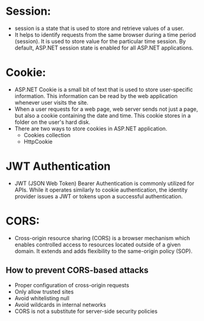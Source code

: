 # Session:
- session is a state that is used to store and retrieve values of a user.
- It helps to identify requests from the same browser during a time period (session). It is used to store value for the particular time session. By default, ASP.NET session state is enabled for all ASP.NET applications.

# Cookie:
- ASP.NET Cookie is a small bit of text that is used to store user-specific information. This information can be read by the web application whenever user visits the site.
- When a user requests for a web page, web server sends not just a page, but also a cookie containing the date and time. This cookie stores in a folder on the user's hard disk.
- There are two ways to store cookies in ASP.NET application.
     - Cookies collection
     - HttpCookie

# JWT Authentication
- JWT (JSON Web Token) Bearer Authentication is commonly utilized for APIs. While it operates similarly to cookie authentication, the identity provider issues a JWT or tokens upon a successful authentication. 

# CORS:
- Cross-origin resource sharing (CORS) is a browser mechanism which enables controlled access to resources located outside of a given domain. It extends and adds flexibility to the same-origin policy (SOP).

## How to prevent CORS-based attacks
- Proper configuration of cross-origin requests
- Only allow trusted sites
- Avoid whitelisting null
- Avoid wildcards in internal networks
- CORS is not a substitute for server-side security policies